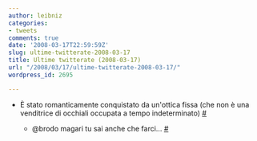```yaml
---
author: leibniz
categories:
- tweets
comments: true
date: '2008-03-17T22:59:59Z'
slug: ultime-twitterate-2008-03-17
title: Ultime twitterate (2008-03-17)
url: "/2008/03/17/ultime-twitterate-2008-03-17/"
wordpress_id: 2695

---
```

* È stato romanticamente conquistato da un'ottica fissa (che non è una venditrice di occhiali occupata a tempo indeterminato) [#](https://twitter.com/leibniz/statuses/772937618)

	
  * @brodo magari tu sai anche che farci... [#](https://twitter.com/leibniz/statuses/772972786)


